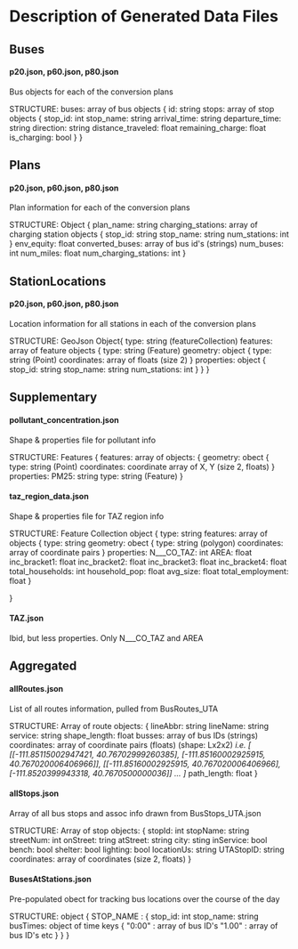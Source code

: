 # Description of Generated Data Files

## Buses

#### p20.json, p60.json, p80.json

Bus objects for each of the conversion plans

STRUCTURE:
buses: array of bus objects {
    id: string
    stops: array of stop objects {
        stop_id: int
        stop_name: string
        arrival_time: string
        departure_time: string
        direction: string
        distance_traveled: float
        remaining_charge: float
        is_charging: bool
    }
}

## Plans

#### p20.json, p60.json, p80.json

Plan information for each of the conversion plans

STRUCTURE:
Object {
    plan_name: string
    charging_stations: array of charging station objects {
        stop_id: string
        stop_name: string
        num_stations: int
    }
    env_equity: float
    converted_buses: array of bus id's (strings)
    num_buses: int
    num_miles: float
    num_charging_stations: int
}

## StationLocations

#### p20.json, p60.json, p80.json

Location information for all stations in each of the conversion plans

STRUCTURE:
GeoJson Object{
    type: string (featureCollection)
    features: array of feature objects {
        type: string (Feature)
        geometry: object {
            type: string (Point)
            coordinates: array of floats (size 2)
        }
        properties: object {
            stop_id: string
            stop_name: string
            num_stations: int
        }
    }
}

## Supplementary

#### pollutant_concentration.json

Shape & properties file for pollutant info

STRUCTURE:
Features {
    features: array of objects: {
        geometry: obect {
            type: string (Point)
            coordinates: coordinate array of X, Y (size 2, floats)
        }
        properties:
            PM25: string
        type: string (Feature)
    }

#### taz_region_data.json

Shape & properties file for TAZ region info

STRUCTURE:
Feature Collection object {
    type: string
    features: array of objects {
        type: string
        geometry: obect {
            type: string (polygon)
            coordinates: array of coordinate pairs
        }
        properties:
            N___CO_TAZ: int
            AREA: float
            inc_bracket1: float
            inc_bracket2: float
            inc_bracket3: float
            inc_bracket4: float
            total_households: int
            household_pop: float
            avg_size: float
            total_employment: float
    }

}

#### TAZ.json

Ibid, but less properties. Only N___CO_TAZ and AREA

## Aggregated

#### allRoutes.json

List of all routes information, pulled from BusRoutes_UTA

STRUCTURE:
Array of route objects: {
    lineAbbr: string
    lineName: string
    service: string
    shape_length: float
    busses: array of bus IDs (strings)
    coordinates: array of coordinate pairs (floats) (shape: Lx2x2)
        *i.e. [
            [[-111.85115002947421, 40.76702999260385], [-111.85160002925915, 40.767020006406966]],
            [[-111.85160002925915, 40.767020006406966], [-111.8520399943318, 40.7670500000036]]
            ...
        ]*
    path_length: float
}

#### allStops.json

Array of all bus stops and assoc info drawn from BusStops_UTA.json

STRUCTURE:
Array of stop objects: {
    stopId: int
    stopName: string
    streetNum: int
    onStreet: tring
    atStreet: string
    city: sting
    inService: bool
    bench: bool
    shelter: bool
    lighting: bool
    locationUs: string
    UTAStopID: string
    coordinates: array of coordinates (size 2, floats)
}

#### BusesAtStations.json

Pre-populated obect for tracking bus locations over the course of the day

STRUCTURE:
object {
    STOP_NAME : {
        stop_id: int
        stop_name: string
        busTimes: object of time keys {
            "0:00" : array of bus ID's
            "1.00" : array of bus ID's
            etc
        }
    }
}
